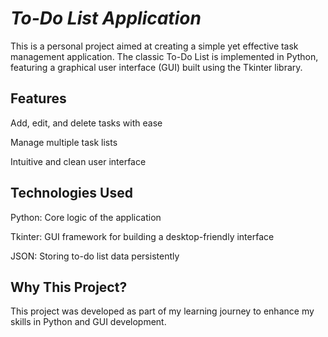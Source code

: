 # *To-Do List Application*

This is a personal project aimed at creating a simple yet effective task management application. The classic To-Do List is implemented in Python, featuring a graphical user interface (GUI) built using the Tkinter library.

## Features
Add, edit, and delete tasks with ease

Manage multiple task lists

Intuitive and clean user interface

## Technologies Used
Python: Core logic of the application

Tkinter: GUI framework for building a desktop-friendly interface

JSON: Storing to-do list data persistently

## Why This Project?
This project was developed as part of my learning journey to enhance my skills in Python and GUI development.
